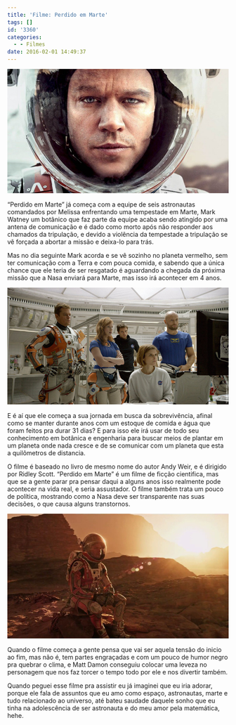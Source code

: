 ```yaml
---
title: 'Filme: Perdido em Marte'
tags: []
id: '3360'
categories:
  - - Filmes
date: 2016-02-01 14:49:37
---
```


[![filme Perdido em marte - matt damon](/images/2016/01/matt-damon-perdido-em-marte.jpg)](/images/2016/01/matt-damon-perdido-em-marte.jpg)

“Perdido em Marte” já começa com a equipe de seis astronautas comandados por Melissa enfrentando uma tempestade em Marte, Mark Watney um botânico que faz parte da equipe acaba sendo atingido por uma antena de comunicação e é dado como morto após não responder aos chamados da tripulação, e devido a violência da tempestade a tripulação se vê forçada a abortar a missão e deixa-lo para trás.

Mas no dia seguinte Mark acorda e se vê sozinho no planeta vermelho, sem ter comunicação com a Terra e com pouca comida, e sabendo que a única chance que ele teria de ser resgatado é aguardando a chegada da próxima missão que a Nasa enviará para Marte, mas isso irá acontecer em 4 anos.

[![Filme - perdido em marte](/images/2016/01/Filme-perdido-em-marte.jpg)](/images/2016/01/Filme-perdido-em-marte.jpg)

E é aí que ele começa a sua jornada em busca da sobrevivência, afinal como se manter durante anos com um estoque de comida e água que foram feitos pra durar 31 dias? E para isso ele irá usar de todo seu conhecimento em botânica e engenharia para buscar meios de plantar em um planeta onde nada cresce e de se comunicar com um planeta que esta a quilômetros de distancia.

O filme é baseado no livro de mesmo nome do autor Andy Weir, e é dirigido por Ridley Scott. “Perdido em Marte” é um filme de ficção cientifica, mas que se a gente parar pra pensar daqui a alguns anos isso realmente pode acontecer na vida real, e seria assustador. O filme também trata um pouco de política, mostrando como a Nasa deve ser transparente nas suas decisões, o que causa alguns transtornos.

[![matt damon - filme perdido em marte](/images/2016/01/Film-the-martian.jpg)](/images/2016/01/Film-the-martian.jpg)

Quando o filme começa a gente pensa que vai ser aquela tensão do inicio ao fim, mas não é, tem partes engraçadas e com um pouco de humor negro pra quebrar o clima, e Matt Damon conseguiu colocar uma leveza no personagem que nos faz torcer o tempo todo por ele e nos divertir também.

Quando peguei esse filme pra assistir eu já imaginei que eu iria adorar, porque ele fala de assuntos que eu amo como espaço, astronautas, marte e tudo relacionado ao universo, até bateu saudade daquele sonho que eu tinha na adolescência de ser astronauta e do meu amor pela matemática, hehe.
